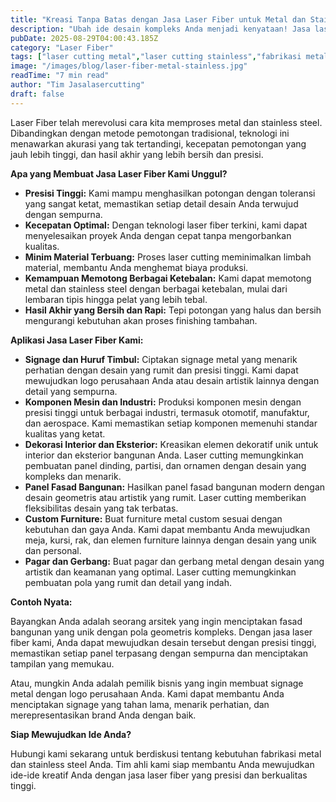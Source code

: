 ```yaml
---
title: "Kreasi Tanpa Batas dengan Jasa Laser Fiber untuk Metal dan Stainless Steel"
description: "Ubah ide desain kompleks Anda menjadi kenyataan! Jasa laser fiber kami menawarkan presisi dan kecepatan tinggi untuk berbagai aplikasi metal dan stainless steel."
pubDate: 2025-08-29T04:00:43.185Z
category: "Laser Fiber"
tags: ["laser cutting metal","laser cutting stainless","fabrikasi metal","jasa laser cutting"]
image: "/images/blog/laser-fiber-metal-stainless.jpg"
readTime: "7 min read"
author: "Tim Jasalasercutting"
draft: false
---
```


Laser Fiber telah merevolusi cara kita memproses metal dan stainless steel. Dibandingkan dengan metode pemotongan tradisional, teknologi ini menawarkan akurasi yang tak tertandingi, kecepatan pemotongan yang jauh lebih tinggi, dan hasil akhir yang lebih bersih dan presisi. 

**Apa yang Membuat Jasa Laser Fiber Kami Unggul?**

*   **Presisi Tinggi:** Kami mampu menghasilkan potongan dengan toleransi yang sangat ketat, memastikan setiap detail desain Anda terwujud dengan sempurna.
*   **Kecepatan Optimal:** Dengan teknologi laser fiber terkini, kami dapat menyelesaikan proyek Anda dengan cepat tanpa mengorbankan kualitas.
*   **Minim Material Terbuang:** Proses laser cutting meminimalkan limbah material, membantu Anda menghemat biaya produksi.
*   **Kemampuan Memotong Berbagai Ketebalan:** Kami dapat memotong metal dan stainless steel dengan berbagai ketebalan, mulai dari lembaran tipis hingga pelat yang lebih tebal.
*   **Hasil Akhir yang Bersih dan Rapi:** Tepi potongan yang halus dan bersih mengurangi kebutuhan akan proses finishing tambahan.

**Aplikasi Jasa Laser Fiber Kami:**

*   **Signage dan Huruf Timbul:** Ciptakan signage metal yang menarik perhatian dengan desain yang rumit dan presisi tinggi. Kami dapat mewujudkan logo perusahaan Anda atau desain artistik lainnya dengan detail yang sempurna.
*   **Komponen Mesin dan Industri:** Produksi komponen mesin dengan presisi tinggi untuk berbagai industri, termasuk otomotif, manufaktur, dan aerospace. Kami memastikan setiap komponen memenuhi standar kualitas yang ketat.
*   **Dekorasi Interior dan Eksterior:** Kreasikan elemen dekoratif unik untuk interior dan eksterior bangunan Anda. Laser cutting memungkinkan pembuatan panel dinding, partisi, dan ornamen dengan desain yang kompleks dan menarik.
*   **Panel Fasad Bangunan:** Hasilkan panel fasad bangunan modern dengan desain geometris atau artistik yang rumit. Laser cutting memberikan fleksibilitas desain yang tak terbatas.
*   **Custom Furniture:** Buat furniture metal custom sesuai dengan kebutuhan dan gaya Anda. Kami dapat membantu Anda mewujudkan meja, kursi, rak, dan elemen furniture lainnya dengan desain yang unik dan personal.
*   **Pagar dan Gerbang:** Buat pagar dan gerbang metal dengan desain yang artistik dan keamanan yang optimal. Laser cutting memungkinkan pembuatan pola yang rumit dan detail yang indah.

**Contoh Nyata:**

Bayangkan Anda adalah seorang arsitek yang ingin menciptakan fasad bangunan yang unik dengan pola geometris kompleks. Dengan jasa laser fiber kami, Anda dapat mewujudkan desain tersebut dengan presisi tinggi, memastikan setiap panel terpasang dengan sempurna dan menciptakan tampilan yang memukau.

Atau, mungkin Anda adalah pemilik bisnis yang ingin membuat signage metal dengan logo perusahaan Anda. Kami dapat membantu Anda menciptakan signage yang tahan lama, menarik perhatian, dan merepresentasikan brand Anda dengan baik.

**Siap Mewujudkan Ide Anda?**

Hubungi kami sekarang untuk berdiskusi tentang kebutuhan fabrikasi metal dan stainless steel Anda. Tim ahli kami siap membantu Anda mewujudkan ide-ide kreatif Anda dengan jasa laser fiber yang presisi dan berkualitas tinggi.